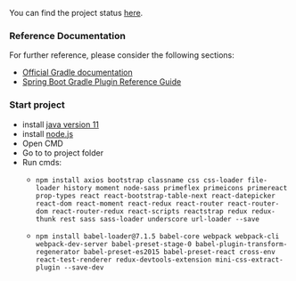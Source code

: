 You can find the project status [here](https://github.com/vskurikhin/DayBook-2.0/projects/1).

### Reference Documentation
For further reference, please consider the following sections:

* [Official Gradle documentation](https://docs.gradle.org)
* [Spring Boot Gradle Plugin Reference Guide](https://docs.spring.io/spring-boot/docs/2.3.3.RELEASE/gradle-plugin/reference/html/)

### Start project
- install [java version 11](https://www.oracle.com/java/technologies/javase-jdk11-downloads.html)
- install [node.js](https://nodejs.org/en/download/current/)
- Open CMD
- Go to to project folder
- Run cmds:
  * ```
    npm install axios bootstrap classname css css-loader file-loader history moment node-sass primeflex primeicons primereact prop-types react react-bootstrap-table-next react-datepicker react-dom react-moment react-redux react-router react-router-dom react-router-redux react-scripts reactstrap redux redux-thunk rest sass sass-loader underscore url-loader --save
    ```
  * ```
    npm install babel-loader@7.1.5 babel-core webpack webpack-cli webpack-dev-server babel-preset-stage-0 babel-plugin-transform-regenerator babel-preset-es2015 babel-preset-react cross-env react-test-renderer redux-devtools-extension mini-css-extract-plugin --save-dev
    ```
